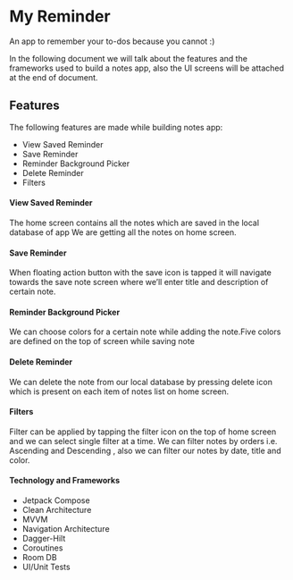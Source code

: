 
# My Reminder


An app to remember your to-dos because you cannot :)

In the following document we will talk about the features and the frameworks used to build a notes app, also the UI screens will be attached at the end of document.

## Features

The following features are made while building notes app:

- View Saved Reminder
- Save Reminder
- Reminder Background Picker
- Delete Reminder
- Filters


#### View Saved Reminder

The home screen contains all the notes which are saved in the local database of app
We are getting all the notes on home screen.

#### Save Reminder

When floating action button with the save icon is tapped it will navigate towards the save note screen where we’ll enter title and description of certain note.

#### Reminder Background Picker

We can choose colors for a certain note while adding the note.Five colors are defined on the top of screen while saving note

#### Delete Reminder

We can delete the note from our local database by pressing delete icon which is present on each item of notes list on home screen.

#### Filters

Filter can be applied by tapping the filter icon on the top of home screen and we can select single filter at a time. We can filter notes by orders i.e. Ascending and Descending , also we can filter our notes by date, title and color.


#### Technology and Frameworks

- Jetpack Compose 
- Clean Architecture
- MVVM
- Navigation Architecture
- Dagger-Hilt
- Coroutines
- Room DB
- UI/Unit Tests



